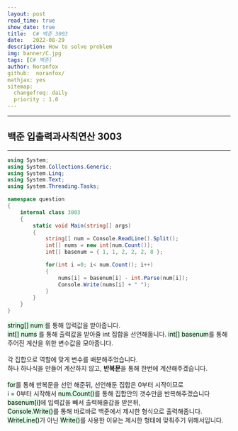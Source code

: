 ```yaml
---
layout: post
read_time: true
show_date: true
title:  C# 백준 3003
date:   2022-08-29
description: How to solve problem
img: banner/C.jpg
tags: [C# 백준]
author: Noranfox
github:  noranfox/
mathjax: yes
sitemap:
  changefreq: daily
  priority : 1.0
---
```


---
## 백준 입출력과사칙연산 3003
---


```c#
using System;
using System.Collections.Generic;
using System.Linq;
using System.Text;
using System.Threading.Tasks;

namespace question
{
    internal class 3003
    {
        static void Main(string[] args)
        {
            string[] num = Console.ReadLine().Split();
            int[] nums = new int[num.Count()];
            int[] basenum = { 1, 1, 2, 2, 2, 8 };

            for(int i =0; i< num.Count(); i++)
            {
                nums[i] = basenum[i] - int.Parse(num[i]);
                Console.Write(nums[i] + " ");
            }
        }
    }
}
```

<mark style='background-color: #dcffe4'> string[] num </mark> 를 통해 입력값을 받아줍니다.  
<mark style='background-color: #dcffe4'> int[] nums</mark> 를 통해 출력값을 받아줄 int 집합을 선언해둡니다.
<mark style='background-color: #dcffe4'> int[] basenum</mark>를 통해 주어진 계산을 위한 변수값을 모아줍니다.
<br><br>
각 집합으로 역할에 맞게 변수를 배분해주었습니다.  
하나 하나식을 만들어 계산하지 않고, **반복문**을 통해 한번에 계산해주겠습니다.
<br><br>
<mark style='background-color: #dcffe4'> for</mark>를 통해 반복문을 선언 해준뒤, 선언해둔 집합은 0부터 시작이므로<br> 
i = 0부터 시작해서 <mark style='background-color: #dcffe4'>num.Count()</mark>를 통해 집합안의 갯수만큼 반복해주겠습니다  
<mark style='background-color: #dcffe4'> basenum[i]</mark>에 입력값을 빼서 출력해줄갑을 받은뒤,  
<mark style='background-color: #dcffe4'> Console.Write()</mark>를 통해 바로바로 백준에서 제시한 형식으로 출력해줍니다.<br>
<mark style='background-color: #dcffe4'> WriteLine()</mark>가 아닌 <mark style='background-color: #dcffe4'>Write()</mark>를 사용한 이유는 제시한 형태에 맞춰주기 위해서입니다.

